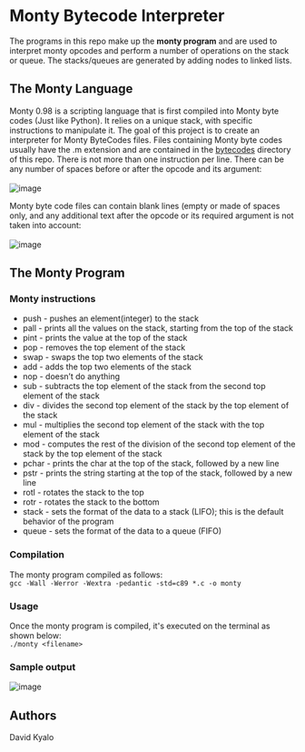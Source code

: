# Monty Bytecode Interpreter
The programs in this repo make up the **monty program** and are used to interpret monty opcodes and perform a number of operations on the stack or queue. The stacks/queues are generated by adding nodes to linked lists.

## The Monty Language
Monty 0.98 is a scripting language that is first compiled into Monty byte codes (Just like Python). It relies on a unique stack, with specific instructions to manipulate it. The goal of this project is to create an interpreter for Monty ByteCodes files.
Files containing Monty byte codes usually have the .m extension and are contained in the [bytecodes](https://github.com/devmutinda/monty/tree/main/bytecodes) directory of this repo. There is not more than one instruction per line. There can be any number of spaces before or after the opcode and its argument:\
\
![image](https://user-images.githubusercontent.com/96857630/174575825-47712356-8eaf-4372-9bd4-03cda5186158.png)

Monty byte code files can contain blank lines (empty or made of spaces only, and any additional text after the opcode or its required argument is not taken into account:\
\
![image](https://user-images.githubusercontent.com/96857630/174576226-d5ed63b7-6a6d-473b-b1c4-a95ddc0021bf.png)

## The Monty Program
### Monty instructions
* push <int>  - pushes an element(integer) to the stack
* pall - prints all the values on the stack, starting from the top of the stack
* pint - prints the value at the top of the stack
* pop - removes the top element of the stack
* swap - swaps the top two elements of the stack
* add - adds the top two elements of the stack
* nop - doesn’t do anything
* sub - subtracts the top element of the stack from the second top element of the stack
* div - divides the second top element of the stack by the top element of the stack
* mul - multiplies the second top element of the stack with the top element of the stack
* mod - computes the rest of the division of the second top element of the stack by the top element of the stack
* pchar - prints the char at the top of the stack, followed by a new line
* pstr - prints the string starting at the top of the stack, followed by a new line
* rotl - rotates the stack to the top
* rotr - rotates the stack to the bottom
* stack - sets the format of the data to a stack (LIFO); this is the default behavior of the program
* queue - sets the format of the data to a queue (FIFO)

### Compilation
The monty program compiled as follows:\
`gcc -Wall -Werror -Wextra -pedantic -std=c89 *.c -o monty`

### Usage
Once the monty program is compiled, it's executed on the terminal as shown below:\
`./monty <filename>`

### Sample output
![image](https://user-images.githubusercontent.com/96857630/174580818-ea4f6ad7-bcec-4056-9437-503c54835153.png)

## Authors
David Kyalo
 
